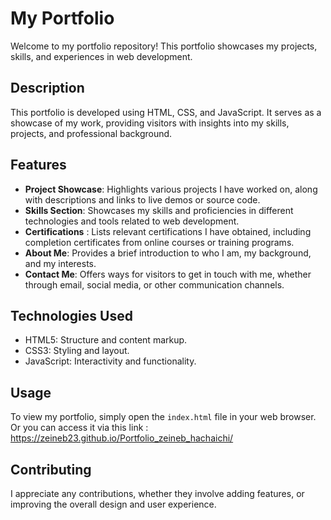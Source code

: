 # My Portfolio

Welcome to my portfolio repository! This portfolio showcases my projects, skills, and experiences in web development.

## Description

This portfolio is developed using HTML, CSS, and JavaScript. It serves as a showcase of my work, providing visitors with insights into my skills, projects, and professional background.

## Features

- **Project Showcase**: Highlights various projects I have worked on, along with descriptions and links to live demos or source code.
- **Skills Section**: Showcases my skills and proficiencies in different technologies and tools related to web development.
- **Certifications** : Lists relevant certifications I have obtained, including completion certificates from online courses or training programs.
- **About Me**: Provides a brief introduction to who I am, my background, and my interests.
- **Contact Me**: Offers ways for visitors to get in touch with me, whether through email, social media, or other communication channels.

## Technologies Used

- HTML5: Structure and content markup.
- CSS3: Styling and layout.
- JavaScript: Interactivity and functionality.

## Usage

To view my portfolio, simply open the `index.html` file in your web browser. Or you can access it via this link : https://zeineb23.github.io/Portfolio_zeineb_hachaichi/

## Contributing

I appreciate any contributions, whether they involve adding features, or improving the overall design and user experience.


